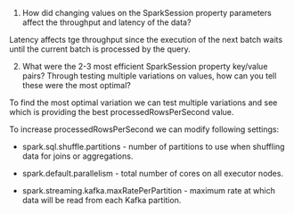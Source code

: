 1. How did changing values on the SparkSession property parameters affect the throughput and latency of the data?

Latency affects tge throughput since the execution of the next batch waits until the current batch is processed by the query.

2. What were the 2-3 most efficient SparkSession property key/value pairs? Through testing multiple variations on values, how can you tell these were the most optimal?

To find the most optimal variation we can test multiple variations and see which is providing the best processedRowsPerSecond value.

To increase processedRowsPerSecond we can modify following settings:

- spark.sql.shuffle.partitions - number of partitions to use when shuffling data for joins or aggregations.

- spark.default.parallelism - total number of cores on all executor nodes.

- spark.streaming.kafka.maxRatePerPartition - maximum rate at which data will be read from each Kafka partition.
